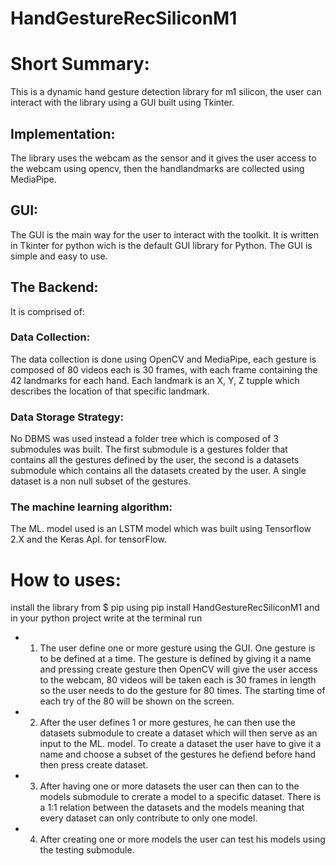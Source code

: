 # HandGestureRecSiliconM1
# Short Summary:
This is a dynamic hand gesture detection library for m1 silicon, the user can interact with the library using a GUI built using Tkinter.
## Implementation: 
The library uses the webcam as the sensor and it gives the user access to the webcam using opencv, then the handlandmarks are collected using MediaPipe.
## GUI:
The GUI is the main way for the user to interact with the toolkit. It is written in Tkinter for python wich is the default GUI library for Python. The GUI is simple and easy to use.
## The Backend:
It is comprised of:
### Data Collection:
 The data collection is done using OpenCV and MediaPipe, each gesture is composed of 80 videos each is 30 frames, with each frame containing the 42 landmarks for each hand. Each landmark is an X, Y,  Z  tupple which describes the location of that specific landmark.
### Data Storage Strategy:
No DBMS was used instead a folder tree which is composed of 3 submodules was built. The first submodule is  a  gestures folder that contains all the gestures defined by the user, the second is a datasets submodule which contains all the datasets created by the user. A single dataset is a non null subset of the gestures.
### The machine learning algorithm:
The ML. model used is an LSTM model  which was built using Tensorflow 2.X  and the Keras ApI. for tensorFlow.
# How to uses:
install the library from $ pip using pip install HandGestureRecSiliconM1 and in your python project write at the terminal run 
* 1)   The user define one or more gesture using the GUI. One gesture is to be defined at a time. The gesture is defined by giving it a name and pressing create gesture then OpenCV will  give the user access to the webcam, 80 videos will be taken each is 30 frames in length so the user needs to do the gesture for 80 times. The starting time of each try of the 80 will be shown on the screen.
* 2) After the user defines 1 or more gestures, he can then use the datasets submodule to create a dataset which will then serve as an input to the ML. model. To create a dataset the user have to give it a name and choose a subset of the gestures he defiend before hand then press create dataset.
* 3)  After having one or more datasets the user can then can to the models submodule to crerate a model to a specific dataset. There is a 1:1 relation between the datasets and the models meaning that every dataset can only contribute to only one model.
* 4)  After creating one or more models the user can test his models using the testing submodule.

